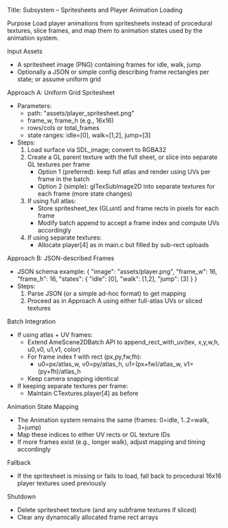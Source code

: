 Title: Subsystem – Spritesheets and Player Animation Loading

Purpose
Load player animations from spritesheets instead of procedural textures, slice frames, and map them to animation states used by the animation system.

Input Assets
- A spritesheet image (PNG) containing frames for idle, walk, jump
- Optionally a JSON or simple config describing frame rectangles per state; or assume uniform grid

Approach A: Uniform Grid Spritesheet
- Parameters:
  - path: "assets/player_spritesheet.png"
  - frame_w, frame_h (e.g., 16x16)
  - rows/cols or total_frames
  - state ranges: idle=[0], walk=[1,2], jump=[3]
- Steps:
  1) Load surface via SDL_image; convert to RGBA32
  2) Create a GL parent texture with the full sheet, or slice into separate GL textures per frame
     - Option 1 (preferred): keep full atlas and render using UVs per frame in the batch
     - Option 2 (simple): glTexSubImage2D into separate textures for each frame (more state changes)
  3) If using full atlas:
     - Store spritesheet_tex (GLuint) and frame rects in pixels for each frame
     - Modify batch append to accept a frame index and compute UVs accordingly
  4) If using separate textures:
     - Allocate player[4] as in main.c but filled by sub-rect uploads

Approach B: JSON-described Frames
- JSON schema example:
  {
    "image": "assets/player.png",
    "frame_w": 16, "frame_h": 16,
    "states": {
      "idle": [0],
      "walk": [1,2],
      "jump": [3]
    }
  }
- Steps:
  1) Parse JSON (or a simple ad-hoc format) to get mapping
  2) Proceed as in Approach A using either full-atlas UVs or sliced textures

Batch Integration
- If using atlas + UV frames:
  - Extend AmeScene2DBatch API to append_rect_with_uv(tex, x,y,w,h, u0,v0, u1,v1, color)
  - For frame index f with rect (px,py,fw,fh):
    - u0=px/atlas_w, v0=py/atlas_h, u1=(px+fw)/atlas_w, v1=(py+fh)/atlas_h
  - Keep camera snapping identical
- If keeping separate textures per frame:
  - Maintain CTextures.player[4] as before

Animation State Mapping
- The Animation system remains the same (frames: 0=idle, 1..2=walk, 3=jump)
- Map these indices to either UV rects or GL texture IDs
- If more frames exist (e.g., longer walk), adjust mapping and timing accordingly

Fallback
- If the spritesheet is missing or fails to load, fall back to procedural 16x16 player textures used previously

Shutdown
- Delete spritesheet texture (and any subframe textures if sliced)
- Clear any dynamically allocated frame rect arrays

